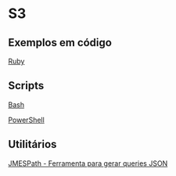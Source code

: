 # S3

## Exemplos em código

[Ruby](./ruby/)

## Scripts

[Bash](./bash-scripts/)

[PowerShell](./powershell-scripts/)

## Utilitários

[JMESPath - Ferramenta para gerar queries JSON](https://jmespath.org/)